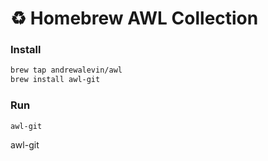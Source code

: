 # ♻️ Homebrew AWL Collection

### Install

```bash
brew tap andrewalevin/awl
brew install awl-git
```

### Run

```bash
awl-git
```





awl-git

